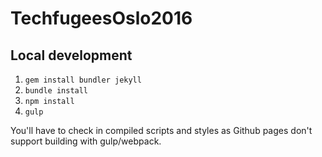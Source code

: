 # TechfugeesOslo2016

## Local development

1. `gem install bundler jekyll`
2. `bundle install`
3. `npm install`
4. `gulp`

You'll have to check in compiled scripts and styles as Github pages don't support building with gulp/webpack.
